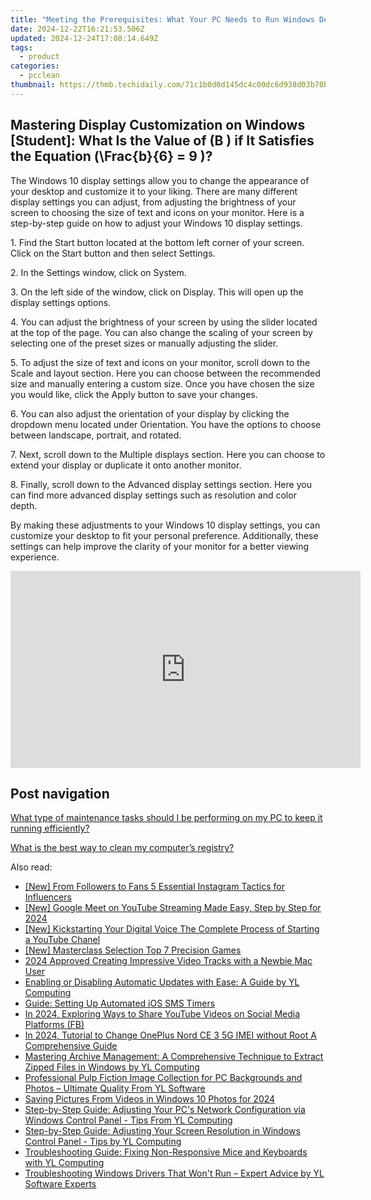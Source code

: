 ```yaml
---
title: "Meeting the Prerequisites: What Your PC Needs to Run Windows Defender Effectively?"
date: 2024-12-22T16:21:53.506Z
updated: 2024-12-24T17:08:14.649Z
tags:
  - product
categories:
  - pcclean
thumbnail: https://thmb.techidaily.com/71c1b0d0d145dc4c00dc6d938d03b70bdf9ec4a8786caa41676fddc28bb6d867.jpg
---
```


## Mastering Display Customization on Windows [Student]: What Is the Value of \(B \) if It Satisfies the Equation \(\Frac{b}{6} = 9 \)?

The Windows 10 display settings allow you to change the appearance of your desktop and customize it to your liking. There are many different display settings you can adjust, from adjusting the brightness of your screen to choosing the size of text and icons on your monitor. Here is a step-by-step guide on how to adjust your Windows 10 display settings. 

1\. Find the Start button located at the bottom left corner of your screen. Click on the Start button and then select Settings.

2\. In the Settings window, click on System.

3\. On the left side of the window, click on Display. This will open up the display settings options. 

4\. You can adjust the brightness of your screen by using the slider located at the top of the page. You can also change the scaling of your screen by selecting one of the preset sizes or manually adjusting the slider.

5\. To adjust the size of text and icons on your monitor, scroll down to the Scale and layout section. Here you can choose between the recommended size and manually entering a custom size. Once you have chosen the size you would like, click the Apply button to save your changes.

6\. You can also adjust the orientation of your display by clicking the dropdown menu located under Orientation. You have the options to choose between landscape, portrait, and rotated.

7\. Next, scroll down to the Multiple displays section. Here you can choose to extend your display or duplicate it onto another monitor.

8\. Finally, scroll down to the Advanced display settings section. Here you can find more advanced display settings such as resolution and color depth. 

By making these adjustments to your Windows 10 display settings, you can customize your desktop to fit your personal preference. Additionally, these settings can help improve the clarity of your monitor for a better viewing experience.

<!-- affiliate ads begin -->
<iframe width="560" height="315" src="https://www.youtube.com/embed/hHPljBHrvkA?si=HwdfDM9rlbABSIrx" title="YouTube video player" frameborder="0" allow="accelerometer; autoplay; clipboard-write; encrypted-media; gyroscope; picture-in-picture; web-share" referrerpolicy="strict-origin-when-cross-origin" allowfullscreen></iframe>
<!-- affiliate ads end -->

## Post navigation

[What type of maintenance tasks should I be performing on my PC to keep it running efficiently?](https://tools.techidaily.com/pcclean/products/)

[What is the best way to clean my computer’s registry?](https://tools.techidaily.com/pcclean/products/)

<ins class="adsbygoogle"
     style="display:block"
     data-ad-format="autorelaxed"
     data-ad-client="ca-pub-7571918770474297"
     data-ad-slot="1223367746"></ins>

<ins class="adsbygoogle"
     style="display:block"
     data-ad-client="ca-pub-7571918770474297"
     data-ad-slot="8358498916"
     data-ad-format="auto"
     data-full-width-responsive="true"></ins>

<span class="atpl-alsoreadstyle">Also read:</span>
<div><ul>
<li><a href="https://instagram-video-files.techidaily.com/new-from-followers-to-fans-5-essential-instagram-tactics-for-influencers/"><u>[New] From Followers to Fans 5 Essential Instagram Tactics for Influencers</u></a></li>
<li><a href="https://eaxpv-info.techidaily.com/new-google-meet-on-youtube-streaming-made-easy-step-by-step-for-2024/"><u>[New] Google Meet on YouTube Streaming Made Easy, Step by Step for 2024</u></a></li>
<li><a href="https://facebook-video-footage.techidaily.com/new-kickstarting-your-digital-voice-the-complete-process-of-starting-a-youtube-chanel/"><u>[New] Kickstarting Your Digital Voice The Complete Process of Starting a YouTube Chanel</u></a></li>
<li><a href="https://video-screen-grab.techidaily.com/new-masterclass-selection-top-7-precision-games/"><u>[New] Masterclass Selection Top 7 Precision Games</u></a></li>
<li><a href="https://youtube-videos.techidaily.com/2024-approved-creating-impressive-video-tracks-with-a-newbie-mac-user/"><u>2024 Approved Creating Impressive Video Tracks with a Newbie Mac User</u></a></li>
<li><a href="https://discover-best.techidaily.com/enabling-or-disabling-automatic-updates-with-ease-a-guide-by-yl-computing/"><u>Enabling or Disabling Automatic Updates with Ease: A Guide by YL Computing</u></a></li>
<li><a href="https://techtrends.techidaily.com/guide-setting-up-automated-ios-sms-timers/"><u>Guide: Setting Up Automated iOS SMS Timers</u></a></li>
<li><a href="https://facebook-video-files.techidaily.com/in-2024-exploring-ways-to-share-youtube-videos-on-social-media-platforms-fb/"><u>In 2024, Exploring Ways to Share YouTube Videos on Social Media Platforms (FB)</u></a></li>
<li><a href="https://sim-unlock.techidaily.com/in-2024-tutorial-to-change-oneplus-nord-ce-3-5g-imei-without-root-a-comprehensive-guide-by-drfone-android/"><u>In 2024, Tutorial to Change OnePlus Nord CE 3 5G IMEI without Root A Comprehensive Guide</u></a></li>
<li><a href="https://discover-best.techidaily.com/mastering-archive-management-a-comprehensive-technique-to-extract-zipped-files-in-windows-by-yl-computing/"><u>Mastering Archive Management: A Comprehensive Technique to Extract Zipped Files in Windows by YL Computing</u></a></li>
<li><a href="https://discover-best.techidaily.com/professional-pulp-fiction-image-collection-for-pc-backgrounds-and-photos-ultimate-quality-from-yl-software/"><u>Professional Pulp Fiction Image Collection for PC Backgrounds and Photos – Ultimate Quality From YL Software</u></a></li>
<li><a href="https://fox-cloud.techidaily.com/saving-pictures-from-videos-in-windows-10-photos-for-2024/"><u>Saving Pictures From Videos in Windows 10 Photos for 2024</u></a></li>
<li><a href="https://discover-best.techidaily.com/step-by-step-guide-adjusting-your-pcs-network-configuration-via-windows-control-panel-tips-from-yl-computing/"><u>Step-by-Step Guide: Adjusting Your PC's Network Configuration via Windows Control Panel - Tips From YL Computing</u></a></li>
<li><a href="https://discover-best.techidaily.com/step-by-step-guide-adjusting-your-screen-resolution-in-windows-control-panel-tips-by-yl-computing/"><u>Step-by-Step Guide: Adjusting Your Screen Resolution in Windows Control Panel - Tips by YL Computing</u></a></li>
<li><a href="https://discover-best.techidaily.com/troubleshooting-guide-fixing-non-responsive-mice-and-keyboards-with-yl-computing/"><u>Troubleshooting Guide: Fixing Non-Responsive Mice and Keyboards with YL Computing</u></a></li>
<li><a href="https://discover-best.techidaily.com/troubleshooting-windows-drivers-that-wont-run-expert-advice-by-yl-software-experts/"><u>Troubleshooting Windows Drivers That Won't Run – Expert Advice by YL Software Experts</u></a></li>
</ul></div>

